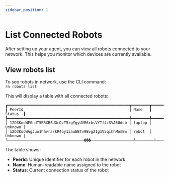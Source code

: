```yaml
---
sidebar_position: 1
---
```


# List Connected Robots

After setting up your agent, you can view all robots connected to your network. This helps you monitor which devices are currently available.  

## View robots list
To see robots in network, use the CLI command:  
`rn robots list`  

This will display a table with all connected robots:  
```
┏━━━━━━━━━━━━━━━━━━━━━━━━━━━━━━━━━━━━━━━━━━━━━━━━━━━━━━┳━━━━━━━━┳━━━━━━━━━┓
┃ PeerId                                               ┃ Name   ┃ Status  ┃
┡━━━━━━━━━━━━━━━━━━━━━━━━━━━━━━━━━━━━━━━━━━━━━━━━━━━━━━╇━━━━━━━━╇━━━━━━━━━┩
│ 12D3KooWFGndT5BRXBSUGcQzT5zgYgyUVR6rbsVYTf4iSVA5Udob │ laptop │ Unknown │
│ 12D3KooWAgJuo1havrarkR4oy1zauEBTv9Bvg21g1V5qihhMnmEw │ robot  │ Unknown │
└──────────────────────────────────���───────────────────┴────────┴─────────┘
```  

The table shows:
- **PeerId**: Unique identifier for each robot in the network
- **Name**: Human-readable name assigned to the robot
- **Status**: Current connection status of the robot  